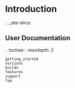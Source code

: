 Introduction
============

.. _site-docs:

User Documentation
------------------

.. toctree::
    :maxdepth: 2

    getting_started
    versions
    builds
    features
    support
    faq